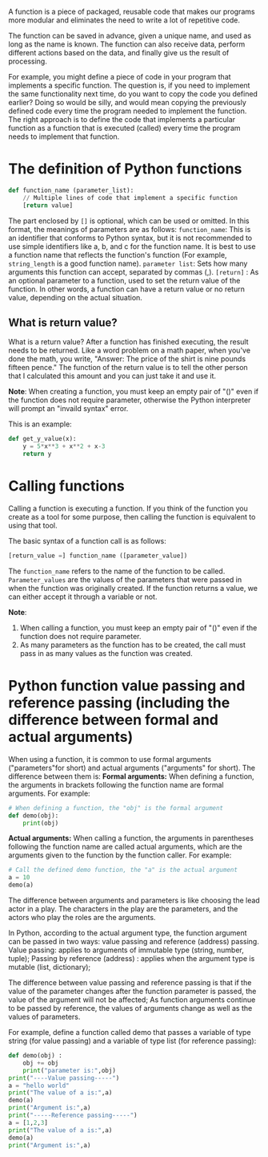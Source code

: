 A function is a piece of packaged, reusable code that makes our programs more modular and eliminates the need to write a lot of repetitive code.

The function can be saved in advance, given a unique name, and used as long as the name is known. The function can also receive data, perform different actions based on the data, and finally give us the result of processing.

For example, you might define a piece of code in your program that implements a specific function. The question is, if you need to implement the same functionality next time, do you want to copy the code you defined earlier? Doing so would be silly, and would mean copying the previously defined code every time the program needed to implement the function. The right approach is to define the code that implements a particular function as a function that is executed (called) every time the program needs to implement that function.
# The definition of Python functions
```python
def function_name (parameter_list):
    // Multiple lines of code that implement a specific function
    [return value]
```
The part enclosed by `[]` is optional, which can be used or omitted.
In this format, the meanings of parameters are as follows:
`function_name`: This is an identifier that conforms to Python syntax, but it is not recommended to use simple identifiers like a, b, and c for the function name. It is best to use a function name that reflects the function's function (For example, `string_length` is a good function name).
`parameter list`: Sets how many arguments this function can accept, separated by commas (,).
`[return]` : As an optional parameter to a function, used to set the return value of the function. In other words, a function can have a return value or no return value, depending on the actual situation.

## What is return value?
What is a return value?
After a function has finished executing, the result needs to be returned. Like a word problem on a math paper, when you've done the math, you write, "Answer: The price of the shirt is nine pounds fifteen pence." The function of the return value is to tell the other person that I calculated this amount and you can just take it and use it.

**Note**: When creating a function, you must keep an empty pair of "()" even if the function does not require parameter, otherwise the Python interpreter will prompt an "invaild syntax" error.

This is an example:
```python
def get_y_value(x):
    y = 5*x**3 + x**2 + x-3
    return y
```
# Calling functions
Calling a function is executing a function. If you think of the function you create as a tool for some purpose, then calling the function is equivalent to using that tool.

The basic syntax of a function call is as follows:
```python
[return_value =] function_name ([parameter_value])
```
The `function_name` refers to the name of the function to be called. 
`Parameter_values` are the values of the parameters that were passed in when the function was originally created.
If the function returns a value, we can either accept it through a variable or not.

**Note**: 
1. When calling a function, you must keep an empty pair of "()" even if the function does not require parameter.
2. As many parameters as the function has to be created, the call must pass in as many values as the function was created.

# Python function value passing and reference passing (including the difference between formal and actual arguments)
When using a function, it is common to use formal arguments ("parameters"for short) and actual arguments ("arguments" for short). The difference between them is:
**Formal arguments:** When defining a function, the arguments in brackets following the function name are formal arguments. For example:
```python
# When defining a function, the "obj" is the formal argument
def demo(obj):
    print(obj)
```

**Actual arguments:** When calling a function, the arguments in parentheses following the function name are called actual arguments, which are the arguments given to the function by the function caller. 
For example:
```python
# Call the defined demo function, the "a" is the actual argument
a = 10
demo(a)
```
The difference between arguments and parameters is like choosing the lead actor in a play. The characters in the play are the parameters, and the actors who play the roles are the arguments.

In Python, according to the actual argument type, the function argument can be passed in two ways: value passing and reference (address) passing.
Value passing: applies to arguments of immutable type (string, number, tuple);
Passing by reference (address) : applies when the argument type is mutable (list, dictionary);

The difference between value passing and reference passing is that if the value of the parameter changes after the function parameter is passed, the value of the argument will not be affected; As function arguments continue to be passed by reference, the values of arguments change as well as the values of parameters.

For example, define a function called demo that passes a variable of type string (for value passing) and a variable of type list (for reference passing):

```python
def demo(obj) :
    obj += obj
    print("parameter is:",obj)
print("----Value passing-----")
a = "hello world"
print("The value of a is:",a)
demo(a)
print("Argument is:",a)
print("-----Reference passing-----")
a = [1,2,3]
print("The value of a is:",a)
demo(a)
print("Argument is:",a)
```
